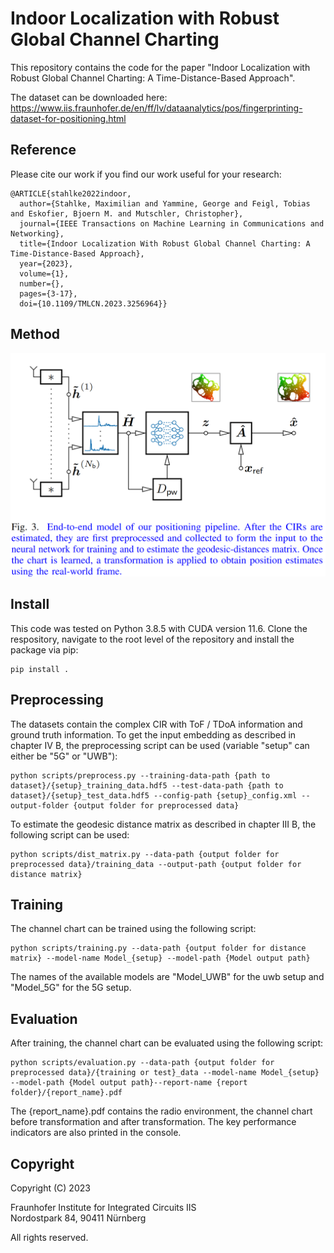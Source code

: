 # Indoor Localization with Robust Global Channel Charting

This repository contains the code for the paper "Indoor Localization with Robust Global Channel Charting: A Time-Distance-Based Approach".

The dataset can be downloaded here: <a href="https://www.iis.fraunhofer.de/en/ff/lv/dataanalytics/pos/fingerprinting-dataset-for-positioning.html">https://www.iis.fraunhofer.de/en/ff/lv/dataanalytics/pos/fingerprinting-dataset-for-positioning.html</a>
## Reference

Please cite our work if you find our work useful for your research:
```
@ARTICLE{stahlke2022indoor,
  author={Stahlke, Maximilian and Yammine, George and Feigl, Tobias and Eskofier, Bjoern M. and Mutschler, Christopher},
  journal={IEEE Transactions on Machine Learning in Communications and Networking}, 
  title={Indoor Localization With Robust Global Channel Charting: A Time-Distance-Based Approach}, 
  year={2023},
  volume={1},
  number={},
  pages={3-17},
  doi={10.1109/TMLCN.2023.3256964}}
```

## Method

<img src="resources/Method.png" width="700"  />

## Install

This code was tested on Python 3.8.5 with CUDA version 11.6. Clone the respository, navigate to the root level of the repository and install the package via pip:

```
pip install .
```



## Preprocessing

The datasets contain the complex CIR with ToF / TDoA information and ground truth information. To get the input embedding as described in chapter IV B, the preprocessing script can be used (variable "setup" can either be "5G" or "UWB"):

```
python scripts/preprocess.py --training-data-path {path to dataset}/{setup}_training_data.hdf5 --test-data-path {path to dataset}/{setup}_test_data.hdf5 --config-path {setup}_config.xml --output-folder {output folder for preprocessed data}
```

To estimate the geodesic distance matrix as described in chapter III B, the following script can be used:

```
python scripts/dist_matrix.py --data-path {output folder for preprocessed data}/training_data --output-path {output folder for distance matrix}
```

## Training

The channel chart can be trained using the following script:

```
python scripts/training.py --data-path {output folder for distance matrix} --model-name Model_{setup} --model-path {Model output path}
```

The names of the available models are "Model_UWB" for the uwb setup and "Model_5G" for the 5G setup. 

## Evaluation

After training, the channel chart can be evaluated using the following script:

```
python scripts/evaluation.py --data-path {output folder for preprocessed data}/{training or test}_data --model-name Model_{setup} --model-path {Model output path}--report-name {report folder}/{report_name}.pdf
```

The {report_name}.pdf contains the radio environment, the channel chart before transformation and after transformation. The key performance indicators are also printed in the console.

## Copyright 

Copyright (C) 2023

Fraunhofer Institute for Integrated Circuits IIS
<br>Nordostpark 84, 90411 Nürnberg

All rights reserved.

